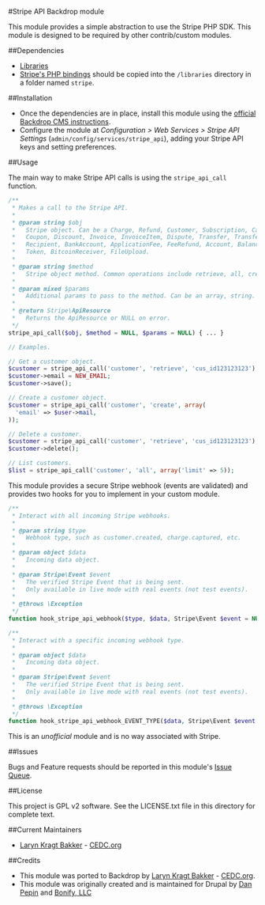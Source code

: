 #Stripe API Backdrop module

This module provides a simple abstraction to use the Stripe PHP SDK. This 
module is designed to be required by other contrib/custom modules.

##Dependencies

- [Libraries](https://github.com/backdrop-contrib/libraries)
- [Stripe's PHP bindings](https://github.com/stripe/stripe-php) should be 
  copied into the `/libraries` directory in a folder named `stripe`.

##Installation

- Once the dependencies are in place, install this module using the [official 
  Backdrop CMS instructions](https://backdropcms.org/guide/modules).
- Configure the module at *Configuration > Web Services > Stripe API Settings*
  (`admin/config/services/stripe_api`), adding your Stripe API keys and 
  setting preferences.
  
##Usage

The main way to make Stripe API calls is using the `stripe_api_call` function.

```php
/**
 * Makes a call to the Stripe API.
 *
 * @param string $obj
 *   Stripe object. Can be a Charge, Refund, Customer, Subscription, Card, Plan,
 *   Coupon, Discount, Invoice, InvoiceItem, Dispute, Transfer, TransferReversal,
 *   Recipient, BankAccount, ApplicationFee, FeeRefund, Account, Balance, Event,
 *   Token, BitcoinReceiver, FileUpload.
 *
 * @param string $method
 *   Stripe object method. Common operations include retrieve, all, create,
 *
 * @param mixed $params
 *   Additional params to pass to the method. Can be an array, string.
 *
 * @return Stripe\ApiResource
 *   Returns the ApiResource or NULL on error.
 */
stripe_api_call($obj, $method = NULL, $params = NULL) { ... }

// Examples.

// Get a customer object.
$customer = stripe_api_call('customer', 'retrieve', 'cus_id123123123');
$customer->email = NEW_EMAIL;
$customer->save();

// Create a customer object.
$customer = stripe_api_call('customer', 'create', array(
  'email' => $user->mail,
));

// Delete a customer.
$customer = stripe_api_call('customer', 'retrieve', 'cus_id123123123');
$customer->delete();

// List customers.
$list = stripe_api_call('customer', 'all', array('limit' => 5));
```
This module provides a secure Stripe webhook (events are validated) and provides 
two hooks for you to implement in your custom module.

```php
/**
 * Interact with all incoming Stripe webhooks.
 *
 * @param string $type
 *   Webhook type, such as customer.created, charge.captured, etc.
 *
 * @param object $data
 *   Incoming data object.
 *
 * @param Stripe\Event $event
 *   The verified Stripe Event that is being sent.
 *   Only available in live mode with real events (not test events).
 *
 * @throws \Exception
 */
function hook_stripe_api_webhook($type, $data, Stripe\Event $event = NULL) { ... }

/**
 * Interact with a specific incoming webhook type.
 *
 * @param object $data
 *   Incoming data object.
 *
 * @param Stripe\Event $event
 *   The verified Stripe Event that is being sent.
 *   Only available in live mode with real events (not test events).
 *
 * @throws \Exception
 */
function hook_stripe_api_webhook_EVENT_TYPE($data, Stripe\Event $event = NULL) { ... }
```

This is an *unofficial* module and is no way associated with Stripe.

##Issues

Bugs and Feature requests should be reported in this module's 
[Issue Queue](https://github.com/backdrop-contrib/stripe_api/issues).

##License

This project is GPL v2 software. See the LICENSE.txt file in this directory for
complete text.

##Current Maintainers

- [Laryn Kragt Bakker](https://github.com/laryn) - [CEDC.org](https://cedc.org)

##Credits

 - This module was ported to Backdrop by 
   [Laryn Kragt Bakker](https://github.com/laryn) -
   [CEDC.org](https://cedc.org).
 - This module was originally created and is maintained for Drupal by 
   [Dan Pepin](https://github.com/donutdan4114) and 
   [Bonify, LLC](http://bonify.io)
